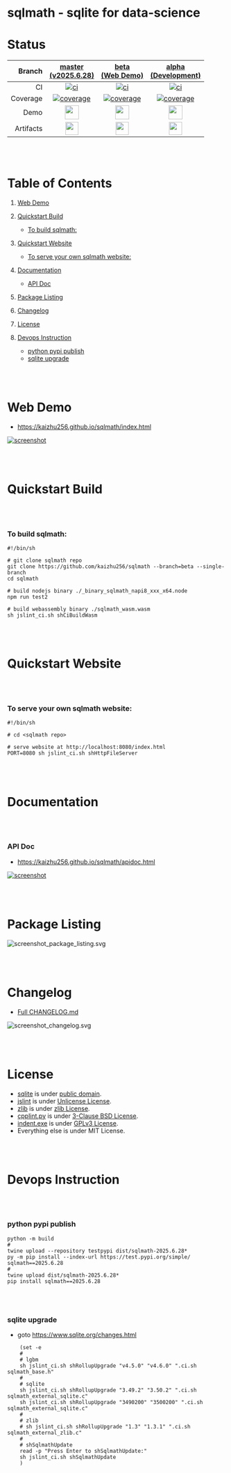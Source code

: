 # sqlmath - sqlite for data-science


# Status
| Branch | [master<br>(v2025.6.28)](https://github.com/kaizhu256/sqlmath/tree/master) | [beta<br>(Web Demo)](https://github.com/kaizhu256/sqlmath/tree/beta) | [alpha<br>(Development)](https://github.com/kaizhu256/sqlmath/tree/alpha) |
|--:|:--:|:--:|:--:|
| CI | [![ci](https://github.com/kaizhu256/sqlmath/actions/workflows/ci.yml/badge.svg?branch=master)](https://github.com/kaizhu256/sqlmath/actions?query=branch%3Amaster) | [![ci](https://github.com/kaizhu256/sqlmath/actions/workflows/ci.yml/badge.svg?branch=beta)](https://github.com/kaizhu256/sqlmath/actions?query=branch%3Abeta) | [![ci](https://github.com/kaizhu256/sqlmath/actions/workflows/ci.yml/badge.svg?branch=alpha)](https://github.com/kaizhu256/sqlmath/actions?query=branch%3Aalpha) |
| Coverage | [![coverage](https://kaizhu256.github.io/sqlmath/branch-master/.artifact/coverage/coverage_badge.svg)](https://kaizhu256.github.io/sqlmath/branch-master/.artifact/coverage/index.html) | [![coverage](https://kaizhu256.github.io/sqlmath/branch-master/.artifact/coverage/coverage_badge.svg)](https://kaizhu256.github.io/sqlmath/branch-master/.artifact/coverage/index.html) | [![coverage](https://kaizhu256.github.io/sqlmath/branch-master/.artifact/coverage/coverage_badge.svg)](https://kaizhu256.github.io/sqlmath/branch-master/.artifact/coverage/index.html) |
| Demo | [<img src="https://kaizhu256.github.io/sqlmath/asset_image_github_brands.svg" height="32">](https://kaizhu256.github.io/sqlmath/branch-master/index.html) | [<img src="https://kaizhu256.github.io/sqlmath/asset_image_github_brands.svg" height="32">](https://kaizhu256.github.io/sqlmath/branch-master/index.html) | [<img src="https://kaizhu256.github.io/sqlmath/asset_image_github_brands.svg" height="32">](https://kaizhu256.github.io/sqlmath/branch-master/index.html) |
| Artifacts | [<img src="https://kaizhu256.github.io/sqlmath/asset_image_folder_open_solid.svg" height="30">](https://github.com/kaizhu256/sqlmath/tree/gh-pages/branch-master/.artifact) | [<img src="https://kaizhu256.github.io/sqlmath/asset_image_folder_open_solid.svg" height="30">](https://github.com/kaizhu256/sqlmath/tree/gh-pages/branch-master/.artifact) | [<img src="https://kaizhu256.github.io/sqlmath/asset_image_folder_open_solid.svg" height="30">](https://github.com/kaizhu256/sqlmath/tree/gh-pages/branch-master/.artifact) |


<br><br>
# Table of Contents

1. [Web Demo](#web-demo)

2. [Quickstart Build](#quickstart-build)
    - [To build sqlmath:](#to-build-sqlmath)

3. [Quickstart Website](#quickstart-website)
    - [To serve your own sqlmath website:](#to-serve-your-own-sqlmath-website)

4. [Documentation](#documentation)
    - [API Doc](#api-doc)

5. [Package Listing](#package-listing)

6. [Changelog](#changelog)

7. [License](#license)

8. [Devops Instruction](#devops-instruction)
    - [python pypi publish](#python-pypi-publish)
    - [sqlite upgrade](#sqlite-upgrade)


<br><br>
# Web Demo
- https://kaizhu256.github.io/sqlmath/index.html

[![screenshot](https://kaizhu256.github.io/sqlmath/branch-master/.artifact/screenshot_browser__2fsqlmath_2fbranch-master_2findex.html.png)](https://kaizhu256.github.io/sqlmath/index.html)


<br><br>
# Quickstart Build


<br><br>
### To build sqlmath:
```shell
#!/bin/sh

# git clone sqlmath repo
git clone https://github.com/kaizhu256/sqlmath --branch=beta --single-branch
cd sqlmath

# build nodejs binary ./_binary_sqlmath_napi8_xxx_x64.node
npm run test2

# build webassembly binary ./sqlmath_wasm.wasm
sh jslint_ci.sh shCiBuildWasm
```


<br><br>
# Quickstart Website


<br><br>
### To serve your own sqlmath website:
```shell
#!/bin/sh

# cd <sqlmath repo>

# serve website at http://localhost:8080/index.html
PORT=8080 sh jslint_ci.sh shHttpFileServer
```


<br><br>
# Documentation


<br><br>
### API Doc
- https://kaizhu256.github.io/sqlmath/apidoc.html

[![screenshot](https://kaizhu256.github.io/sqlmath/branch-master/.artifact/screenshot_browser__2f.artifact_2fapidoc.html.png)](https://kaizhu256.github.io/sqlmath/apidoc.html)


<br><br>
# Package Listing
![screenshot_package_listing.svg](https://kaizhu256.github.io/sqlmath/branch-master/.artifact/screenshot_package_listing.svg)


<br><br>
# Changelog
- [Full CHANGELOG.md](CHANGELOG.md)

![screenshot_changelog.svg](https://kaizhu256.github.io/sqlmath/branch-master/.artifact/screenshot_changelog.svg)


<br><br>
# License
- [sqlite](https://github.com/sqlite/sqlite) is under [public domain](https://www.sqlite.org/copyright.html).
- [jslint](https://github.com/jslint-org/jslint) is under [Unlicense License](https://github.com/jslint-org/jslint/blob/master/LICENSE).
- [zlib](https://github.com/madler/zlib) is under [zlib License](https://github.com/madler/zlib/blob/v1.2.13/LICENSE).
- [cpplint.py](cpplint.py) is under [3-Clause BSD License](https://github.com/cpplint/cpplint/blob/2.0.0/LICENSE).
- [indent.exe](indent.exe) is under [GPLv3 License](https://www.gnu.org/licenses/gpl-3.0.txt)<!--no-validate-->.
- Everything else is under MIT License.


<br><br>
# Devops Instruction


<br><br>
### python pypi publish
```shell
python -m build
#
twine upload --repository testpypi dist/sqlmath-2025.6.28*
py -m pip install --index-url https://test.pypi.org/simple/ sqlmath==2025.6.28
#
twine upload dist/sqlmath-2025.6.28*
pip install sqlmath==2025.6.28
```


<br><br>
### sqlite upgrade
- goto https://www.sqlite.org/changes.html
```shell
    (set -e
    #
    # lgbm
    sh jslint_ci.sh shRollupUpgrade "v4.5.0" "v4.6.0" ".ci.sh sqlmath_base.h"
    #
    # sqlite
    sh jslint_ci.sh shRollupUpgrade "3.49.2" "3.50.2" ".ci.sh sqlmath_external_sqlite.c"
    sh jslint_ci.sh shRollupUpgrade "3490200" "3500200" ".ci.sh sqlmath_external_sqlite.c"
    #
    # zlib
    # sh jslint_ci.sh shRollupUpgrade "1.3" "1.3.1" ".ci.sh sqlmath_external_zlib.c"
    #
    # shSqlmathUpdate
    read -p "Press Enter to shSqlmathUpdate:"
    sh jslint_ci.sh shSqlmathUpdate
    )
```
